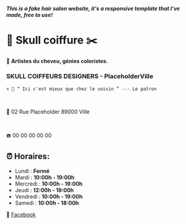 ##### This is a fake hair salon website, it's a responsive template that I've made, free to use!
# 💈 Skull coiffure ✂️
🌈 <b>Artistes du cheveu, génies coloristes. </b>
### SKULL COIFFEURS DESIGNERS - PlaceholderVille

    > 📣 “ Ici c'est mieux que chez le voisin ” --- Le patron

<br />

📍 02 Rue Placeholder 89000 Ville

<br />

☎️ 00 00 00 00 00

## ⏰ <b>Horaires:</b>  

* Lundi : <b>Fermé</b>
* Mardi : <b>10:00h - 19:00h</b>
* Mercredi : <b>10:00h - 19:00h</b>
* Jeudi : <b>12:00h - 19:00h</b>
* Vendredi : <b>10:00h - 19:00h</b>
* Samedi : <b>10:00h - 18:00h</b>


🔗 [Facebook]

[Facebook]: https://fr-fr.facebook.com/
